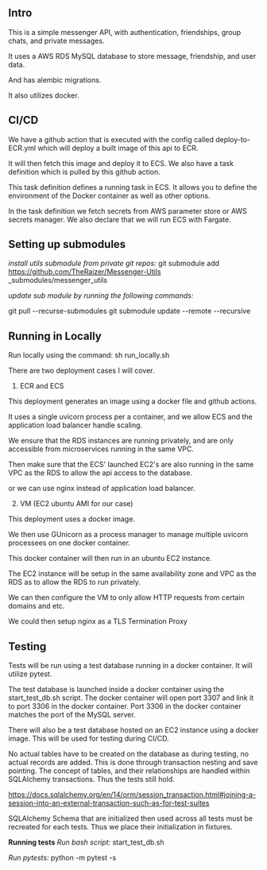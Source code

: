 ## Intro

This is a simple messenger API, with authentication, friendships, group chats, and private messages.

It uses a AWS RDS MySQL database to store message, friendship, and user data.

And has alembic migrations.

It also utilizes docker.

## CI/CD

We have a github action that is executed with the config called deploy-to-ECR.yml which will deploy a built image of this api to ECR.

It will then fetch this image and deploy it to ECS.
We also have a task definition which is pulled by this github action.

This task definition defines a running task in ECS. It allows you to define the environment of the Docker container as well as other options.

In the task definition we fetch secrets from AWS parameter store or AWS secrets manager. We also declare that we will run ECS with Fargate.

## Setting up submodules

_install utils submodule from private git repos:_
git submodule add https://github.com/TheRaizer/Messenger-Utils \_submodules/messenger_utils

_update sub module by running the following commands:_

git pull --recurse-submodules
git submodule update --remote --recursive

## Running in Locally

Run locally using the command:
sh run_locally.sh

There are two deployment cases I will cover.

1. ECR and ECS

This deployment generates an image using a docker file and github actions.

It uses a single uvicorn process per a container, and we allow ECS and the application load balancer handle scaling.

We ensure that the RDS instances are running privately, and are only accessible from microservices running in the same VPC.

Then make sure that the ECS' launched EC2's are also running in the same VPC as the RDS to allow the api access to the database.

or we can use nginx instead of application load balancer.

2. VM (EC2 ubuntu AMI for our case)

This deployment uses a docker image.

We then use GUnicorn as a process manager to manage multiple uvicorn processees on one docker container.

This docker container will then run in an ubuntu EC2 instance.

The EC2 instance will be setup in the same availability zone and VPC as the RDS as to allow the RDS to run privately.

We can then configure the VM to only allow HTTP requests from certain domains and etc.

We could then setup nginx as a TLS Termination Proxy

## Testing

Tests will be run using a test database running in a docker container. It will utilize pytest.

The test database is launched inside a docker container using the start_test_db.sh script.
The docker container will open port 3307 and link it to port 3306 in the docker container.
Port 3306 in the docker container matches the port of the MySQL server.

There will also be a test database hosted on an EC2 instance using a docker image.
This will be used for testing during CI/CD.

No actual tables have to be created on the database as during testing, no actual records are added.
This is done through transaction nesting and save pointing.
The concept of tables, and their relationships are handled within SQLAlchemy transactions. Thus the tests still hold.

https://docs.sqlalchemy.org/en/14/orm/session_transaction.html#joining-a-session-into-an-external-transaction-such-as-for-test-suites

SQLAlchemy Schema that are initialized then used across all tests must be recreated for each tests. Thus we place their initialization in fixtures.

**Running tests**
_Run bash script:_
start_test_db.sh

_Run pytests:_
python -m pytest -s
